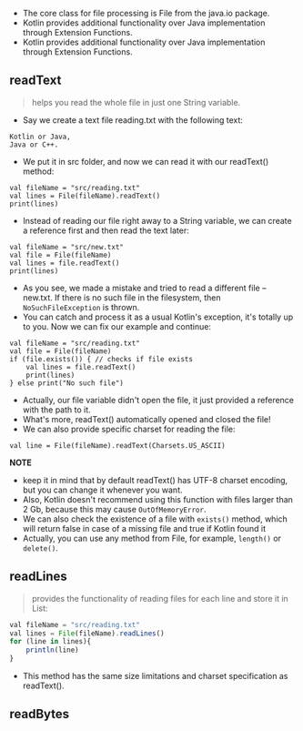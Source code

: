 - The core class for file processing is File from the java.io package. 
- Kotlin provides additional functionality over Java implementation through Extension Functions. 
- Kotlin provides additional functionality over Java implementation through Extension Functions. 

## readText
> helps you read the whole file in just one String variable.

- Say we create a text file reading.txt with the following text:
```
Kotlin or Java,
Java or C++.
```
- We put it in src folder, and now we can read it with our readText() method:
```
val fileName = "src/reading.txt"
val lines = File(fileName).readText()
print(lines)
```
- Instead of reading our file right away to a String variable, we can create a reference first and then read the text later:
```
val fileName = "src/new.txt"
val file = File(fileName)
val lines = file.readText()
print(lines)
```
- As you see, we made a mistake and tried to read a different file – new.txt. If there is no such file in the filesystem, then `NoSuchFileException` is thrown.
- You can catch and process it as a usual Kotlin's exception, it's totally up to you. Now we can fix our example and continue:
```
val fileName = "src/reading.txt"
val file = File(fileName)
if (file.exists()) { // checks if file exists
    val lines = file.readText()
    print(lines)
} else print("No such file")
```
- Actually, our file variable didn't open the file, it just provided a reference with the path to it. 
- What's more, readText() automatically opened and closed the file!
- We can also provide specific charset for reading the file:
```
val line = File(fileName).readText(Charsets.US_ASCII)
```

**NOTE**
- keep it in mind that by default readText() has UTF-8 charset encoding, but you can change it whenever you want.
- Also, Kotlin doesn't recommend using this function with files larger than 2 Gb, because this may cause `OutOfMemoryError`.
- We can also check the existence of a file with `exists()` method, which will return false in case of a missing file and true if Kotlin found it
- Actually, you can use any method from File, for example, `length()` or `delete()`.

## readLines
> provides the functionality of reading files for each line and store it in List:

```js
val fileName = "src/reading.txt"
val lines = File(fileName).readLines()
for (line in lines){
    println(line)
}
```
- This method has the same size limitations and charset specification as readText().

## readBytes
